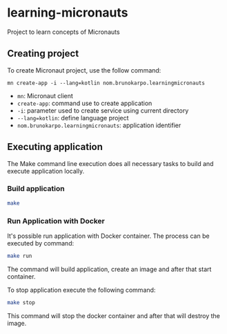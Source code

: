 # learning-micronauts
Project to learn concepts of Micronauts


## Creating project

To create Micronaut project, use the follow command:
```
mn create-app -i --lang=kotlin nom.brunokarpo.learningmicronauts
```
- `mn`: Micronaut client
- `create-app`: command use to create application
- `-i`: parameter used to create service using current directory
- `--lang=kotlin`: define language project
- `nom.brunokarpo.learningmicronauts`: application identifier

## Executing application

The Make command line execution does all necessary tasks to build and execute application locally.

### Build application
```bash
make
```

### Run Application with Docker
It's possible run application with Docker container. The process can be executed by command:
```bash
make run
```

The command will build application, create an image and after that start container.

To stop application execute the following command:

```bash
make stop
```

This command will stop the docker container and after that will destroy the image.
